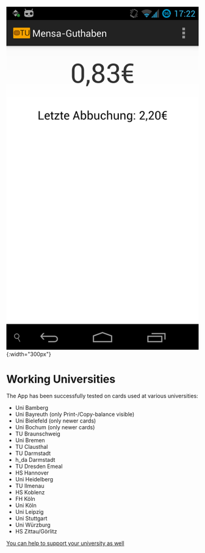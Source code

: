 
![Screenshot of App](images/screenshot.png){:width="300px"}

Working Universities
====================

The App has been successfully tested on cards used at various universities:

* Uni Bamberg
* Uni Bayreuth (only Print-/Copy-balance visible)
* Uni Bielefeld (only newer cards)
* Uni Bochum (only newer cards)
* TU Braunschweig
* Uni Bremen
* TU Clausthal
* TU Darmstadt
* h_da Darmstadt
* TU Dresden Emeal
* HS Hannover
* Uni Heidelberg
* TU Ilmenau
* HS Koblenz
* FH Köln
* Uni Köln
* Uni Leipzig
* Uni Stuttgart
* Uni Würzburg
* HS Zittau/Görlitz

[You can help to support your university as well](otherUnis.md)
